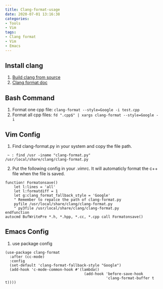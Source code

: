 ```yaml
---
title: Clang-format-usage
date: 2020-07-01 13:16:38
categories:
- Tools
- Vim
tags:
- Clang format
- Vim
- Emacs
---
```


## Install clang
1. [Build clang from source](http://clang.llvm.org/get_started.html)
1. [Clang format doc](http://clang.llvm.org/docs/ClangFormat.html)

## Bash Command
1. Format one cpp file:
`clang-format --style=Google -i test.cpp`
2. Format all cpp files:
`fd ".cpp$" | xargs clang-format --style=Google -i`

## Vim Config
1. Find clang-format.py in your system and copy the file path.

``` shell
 ~ : find /usr -iname "clang-format.py"
/usr/local/share/clang/clang-format.py
```

2. Put the following config in your .vimrc. It will automaticly format the c++ file when the file is saved.

```
function! Formatonsave()
    let l:lines = 'all'
    let l:formatdiff = 1
    let g:clang_format_fallback_style = 'Google'
    " Remember to repalce the path of clang-format.py
    pyfile /usr/local/share/clang/clang-format.py
    " py3file /usr/local/share/clang/clang-format.py
endfunction
autocmd BufWritePre *.h, *.hpp, *.cc, *.cpp call Formatonsave()

```

## Emacs Config
1. use package config

``` emacs-lisp
(use-package clang-format
  :after (cc-mode)
  :config
  (set-default 'clang-format-fallback-style "Google")
  (add-hook 'c-mode-common-hook #'(lambda()
                                    (add-hook 'before-save-hook
                                              'clang-format-buffer t t))))
```
